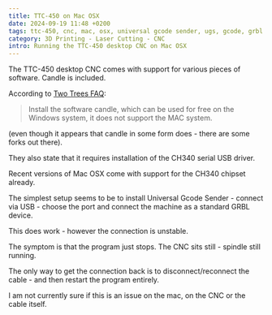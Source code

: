```yaml
---
title: TTC-450 on Mac OSX
date: 2024-09-19 11:48 +0200
tags: ttc-450, cnc, mac, osx, universal gcode sender, ugs, gcode, grbl
category: 3D Printing - Laser Cutting - CNC
intro: Running the TTC-450 desktop CNC on Mac OSX
---
```


The TTC-450 desktop CNC comes with support for various pieces of software. Candle is included.

According to [Two Trees FAQ](https://www.twotrees3dofficial.com/pages/help-center):

> Install the software candle, which can be used for free on the Windows system, it does not support the MAC system.

(even though it appears that candle in some form does - there are some forks out there).

They also state that it requires installation of the CH340 serial USB driver.

Recent versions of Mac OSX come with support for the CH340 chipset already.

The simplest setup seems to be to install Universal Gcode Sender - connect via USB - choose the port and connect the machine as a standard GRBL device.

This does work - however the connection is unstable.

The symptom is that the program just stops. The CNC sits still - spindle still running.

The only way to get the connection back is to disconnect/reconnect the cable - and then restart the program entirely.

I am not currently sure if this is an issue on the mac, on the CNC or the cable itself.


